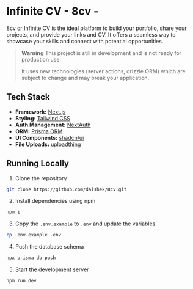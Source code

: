 # Infinite CV - 8cv -

8cv or Infinite CV is the ideal platform to build your portfolio, share your projects, and provide your links and CV. It offers a seamless way to showcase your skills and connect with potential opportunities.

> **Warning**
> This project is still in development and is not ready for production use.
>
> It uses new technologies (server actions, drizzle ORM) which are subject to change and may break your application.

## Tech Stack

- **Framework:** [Next.js](https://nextjs.org)
- **Styling:** [Tailwind CSS](https://tailwindcss.com)
- **Auth Management:** [NextAuth](https://next-auth.js.org/)
- **ORM:** [Prisma ORM](https://prisma.io)
- **UI Components:** [shadcn/ui](https://ui.shadcn.com)
- **File Uploads:** [uploadthing](https://uploadthing.com)

## Running Locally

1. Clone the repository

```bash
git clone https://github.com/daishek/8cv.git
```

2. Install dependencies using npm

```bash
npm i
```

3. Copy the `.env.example` to `.env` and update the variables.

```bash
cp .env.example .env
```

4. Push the database schema

```bash
npx prisma db push
```

5. Start the development server

```bash
npm run dev
```
